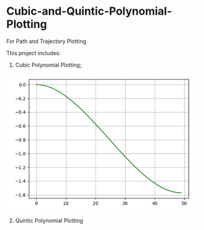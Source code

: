 # Cubic-and-Quintic-Polynomial-Plotting
 For Path and Trajectory Plotting

This project includes:
1. Cubic Polynomial Plotting;
<img src="img/cubic_plot.JPG">



2. Quintic Polynomial Plotting
